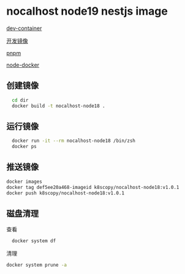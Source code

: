 # nocalhost node19 nestjs image

[dev-container]

[开发镜像]

[pnpm]

[node-docker]

[node-docker]: https://hub.docker.com/_/node/
[dev-container]: https://github.com/nocalhost/dev-container
[开发镜像]: https://nocalhost.dev/zh-CN/docs/config/config-dev-container-en#%E5%BC%80%E5%8F%91%E9%95%9C%E5%83%8F
[pnpm]: https://pnpm.io/installation

## 创建镜像

```sh
  cd dir
  docker build -t nocalhost-node18 .
```

## 运行镜像

```sh
  docker run -it --rm nocalhost-node18 /bin/zsh
  docker ps
```

## 推送镜像

```sh
docker images
docker tag def5ee20a468-imageid k8scopy/nocalhost-node18:v1.0.1
docker push k8scopy/nocalhost-node18:v1.0.1
```

## 磁盘清理

查看

```sh
  docker system df
```

清理

```sh
docker system prune -a
```
